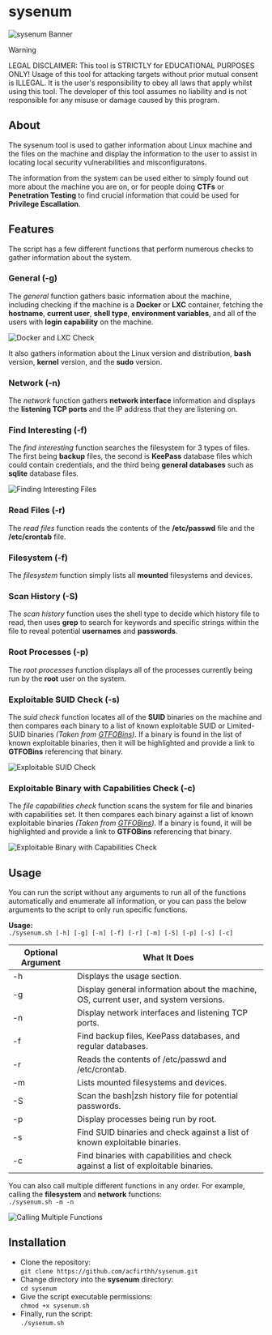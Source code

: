 # sysenum
![sysenum Banner](images/banner.png)

> [!WARNING]
> LEGAL DISCLAIMER:
> This tool is STRICTLY for EDUCATIONAL PURPOSES ONLY!
> Usage of this tool for attacking targets without prior mutual consent is ILLEGAL.
> It is the user's responsibility to obey all laws that apply whilst using this tool.
> The developer of this tool assumes no liability and is not responsible for any misuse
> or damage caused by this program.

## About
The sysenum tool is used to gather information about Linux machine and the files on the machine and display the information to the user to assist in locating local security vulnerabilities and misconfiguratons.

The information from the system can be used either to simply found out more about the machine you are on, or for people doing **CTFs** or **Penetration Testing** to find crucial information that could be used for **Privilege Escallation**.

## Features
The script has a few different functions that perform numerous checks to gather information about the system.

### General (-g)
The *general* function gathers basic information about the machine, including checking if the machine is a **Docker** or **LXC** container, fetching the **hostname**, **current user**, **shell type**, **environment variables**, and all of the users with **login capability** on the machine.

![Docker and LXC Check](images/docker_lxc_check.png)

It also gathers information about the Linux version and distribution, **bash** version, **kernel** version, and the **sudo** version.

### Network (-n)
The *network* function gathers **network interface** information and displays the **listening TCP ports** and the IP address that they are listening on.

### Find Interesting (-f)
The *find interesting* function searches the filesystem for 3 types of files. The first being **backup** files, the second is **KeePass** database files which could contain credentials, and the third being **general databases** such as **sqlite** database files.

![Finding Interesting Files](images/file_search.png)

### Read Files (-r)
The *read files* function reads the contents of the **/etc/passwd** file and the **/etc/crontab** file.

### Filesystem (-f)
The *filesystem* function simply lists all **mounted** filesystems and devices.

### Scan History (-S)
The *scan history* function uses the shell type to decide which history file to read, then uses **grep** to search for keywords and specific strings within the file to reveal potential **usernames** and **passwords**.

### Root Processes (-p)
The *root processes* function displays all of the processes currently being run by the **root** user on the system.

### Exploitable SUID Check (-s)
The *suid check* function locates all of the **SUID** binaries on the machine and then compares each binary to a list of known exploitable SUID or Limited-SUID binaries *(Taken from [GTFOBins](https://gtfobins.github.io/))*. If a binary is found in the list of known exploitable binaries, then it will be highlighted and provide a link to **GTFOBins** referencing that binary.

![Exploitable SUID Check](images/suid_check.png)

### Exploitable Binary with Capabilities Check (-c)
The *file capabilities check* function scans the system for file and binaries with capabilities set. It then compares each binary against a list of known exploitable binaries *(Taken from [GTFOBins](https://gtfobins.github.io/))*. If a binary is found, it will be highlighted and provide a link to **GTFOBins** referencing that binary.

![Exploitable Binary with Capabilities Check](images/file_capability_check.png)

## Usage
You can run the script without any arguments to run all of the functions automatically and enumerate all information, or you can pass the below arguments to the script to only run specific functions.

**Usage:**\
`./sysenum.sh [-h] [-g] [-n] [-f] [-r] [-m] [-S] [-p] [-s] [-c]`

| Optional Argument | What It Does                                                                          |
| ----------------- | ------------------------------------------------------------------------------------- |
| \-h               | Displays the usage section.                                                           |
| \-g               | Display general information about the machine, OS, current user, and system versions. |
| \-n               | Display network interfaces and listening TCP ports.                                   |
| \-f               | Find backup files, KeePass databases, and regular databases.                          |
| \-r               | Reads the contents of /etc/passwd and /etc/crontab.                                   |
| \-m               | Lists mounted filesystems and devices.                                                |
| \-S               | Scan the bash\|zsh history file for potential passwords.                              |
| \-p               | Display processes being run by root.                                                  |
| \-s               | Find SUID binaries and check against a list of known exploitable binaries.            |
| \-c               | Find binaries with capabilities and check against a list of exploitable binaries.     |

You can also call multiple different functions in any order. For example, calling the **filesystem** and **network** functions:\
`./sysenum.sh -m -n`

![Calling Multiple Functions](images/given_args.png)

## Installation
- Clone the repository:\
`git clone https://github.com/acfirthh/sysenum.git`
- Change directory into the **sysenum** directory:\
`cd sysenum`
- Give the script executable permissions:\
`chmod +x sysenum.sh`
- Finally, run the script:\
`./sysenum.sh`

